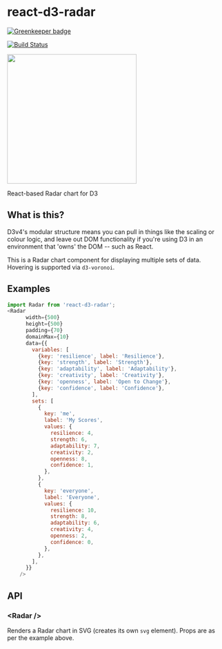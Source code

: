 # react-d3-radar

[![Greenkeeper badge](https://badges.greenkeeper.io/shauns/react-d3-radar.svg)](https://greenkeeper.io/)

[![Build Status](https://travis-ci.org/shauns/react-d3-radar.svg?branch=master)](https://travis-ci.org/shauns/react-d3-radar)

<img src="http://i.imgur.com/rgJ7bXi.png" width="300">

React-based Radar chart for D3

## What is this?

D3v4's modular structure means you can pull in things like the scaling or colour logic, and leave out DOM functionality if you're using D3 in an environment that 'owns' the DOM -- such as React.

This is a Radar chart component for displaying multiple sets of data. Hovering is supported via `d3-voronoi`.

## Examples

```js
import Radar from 'react-d3-radar';
<Radar
      width={500}
      height={500}
      padding={70}
      domainMax={10}
      data={{
        variables: [
          {key: 'resilience', label: 'Resilience'},
          {key: 'strength', label: 'Strength'},
          {key: 'adaptability', label: 'Adaptability'},
          {key: 'creativity', label: 'Creativity'},
          {key: 'openness', label: 'Open to Change'},
          {key: 'confidence', label: 'Confidence'},
        ],
        sets: [
          {
            key: 'me',
            label: 'My Scores',
            values: {
              resilience: 4,
              strength: 6,
              adaptability: 7,
              creativity: 2,
              openness: 8,
              confidence: 1,
            },
          },
          {
            key: 'everyone',
            label: 'Everyone',
            values: {
              resilience: 10,
              strength: 8,
              adaptability: 6,
              creativity: 4,
              openness: 2,
              confidence: 0,
            },
          },
        ],
      }}
    />
```
## API

### &lt;Radar />

Renders a Radar chart in SVG (creates its own `svg` element). Props are as per the example above.
